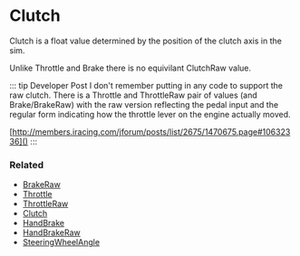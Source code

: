 # Clutch <Badge text="float" />

Clutch is a float value determined by the position of the clutch axis in the sim.

Unlike Throttle and Brake there is no equivilant ClutchRaw value.

::: tip Developer Post
 I don't remember putting in any code to support the raw clutch. There is a Throttle and ThrottleRaw pair of values (and Brake/BrakeRaw) with the raw version reflecting the pedal input and the regular form indicating how the throttle lever on the engine actually moved. 

[http://members.iracing.com/jforum/posts/list/2675/1470675.page#10632336]()
:::

### Related

* [BrakeRaw](brakeraw.md)
* [Throttle](throttle.md)
* [ThrottleRaw](throttleraw.md)
* [Clutch](clutch.md)
* [HandBrake](handbrake.md)
* [HandBrakeRaw](handbrakeraw.md)
* [SteeringWheelAngle](steeringwheelangle.md)
